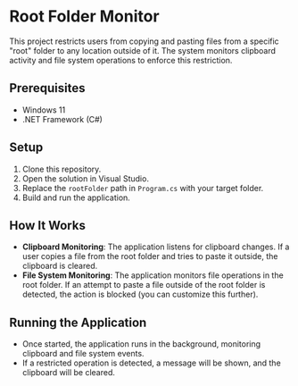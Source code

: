 # Root Folder Monitor

This project restricts users from copying and pasting files from a specific "root" folder to any location outside of it. The system monitors clipboard activity and file system operations to enforce this restriction.

## Prerequisites

- Windows 11
- .NET Framework (C#)

## Setup

1. Clone this repository.
2. Open the solution in Visual Studio.
3. Replace the `rootFolder` path in `Program.cs` with your target folder.
4. Build and run the application.

## How It Works

- **Clipboard Monitoring**: The application listens for clipboard changes. If a user copies a file from the root folder and tries to paste it outside, the clipboard is cleared.
- **File System Monitoring**: The application monitors file operations in the root folder. If an attempt to paste a file outside of the root folder is detected, the action is blocked (you can customize this further).

## Running the Application

- Once started, the application runs in the background, monitoring clipboard and file system events.
- If a restricted operation is detected, a message will be shown, and the clipboard will be cleared.

